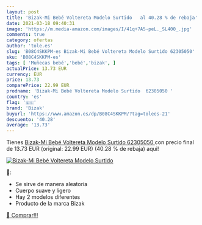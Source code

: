 ```yaml
---
layout: post
title: 'Bizak-Mi Bebé Voltereta Modelo Surtido   al 40.28 % de rebaja'
date: 2021-03-18 09:40:31
image: 'https://m.media-amazon.com/images/I/41q+7A5-peL._SL400_.jpg'
comments: true
category: ofertas
author: 'tole.es'
slug: 'B08C4SKKPM-es Bizak-Mi Bebé Voltereta Modelo Surtido 62305050'
sku: 'B08C4SKKPM-es'
tags: [ 'Muñecas bebé','bebé','bizak', ]
actualPrice: 13.73 EUR
currency: EUR
price: 13.73
comparePrice: 22.99 EUR
prodname: 'Bizak-Mi Bebé Voltereta Modelo Surtido  62305050 '
country: 'es'
flag: '🇪🇸'
brand: 'Bizak'
buyurl: 'https://www.amazon.es/dp/B08C4SKKPM/?tag=tolees-21'
descuento: '40.28'
average: '13.73'
---
```


Tienes [Bizak-Mi Bebé Voltereta Modelo Surtido  62305050 ](https://www.amazon.es/dp/B08C4SKKPM/?tag=tolees-21) con precio final de  13.73 EUR (original: 22.99 EUR) (40.28 %  de rebaja) aqui!

[![Bizak-Mi Bebé Voltereta Modelo Surtido  ](https://m.media-amazon.com/images/I/41q+7A5-peL._SL400_.jpg)](https://www.amazon.es/dp/B08C4SKKPM/?tag=tolees-21)

🔎:

- Se sirve de manera aleatoria
- Cuerpo suave y ligero
- Hay 2 modelos diferentes
- Producto de la marca Bizak

[🛒 Comprar!!!](https://www.amazon.es/dp/B08C4SKKPM/?tag=tolees-21)
